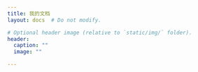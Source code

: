 ```yaml
---
title: 我的文档
layout: docs  # Do not modify.

# Optional header image (relative to `static/img/` folder).
header:
  caption: ""
  image: ""

---
```


